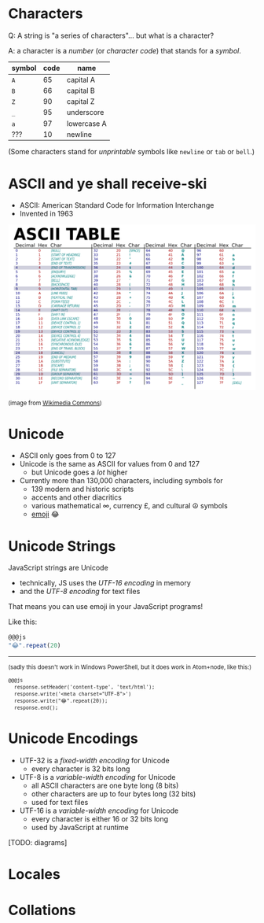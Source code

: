 # Characters

Q: A string is "a series of characters"... but what is a character?

A: a character is a *number* (or *character code*) that stands for a *symbol*.

|symbol|code|name|
|---|---|---|
| `A` | 65 | capital A |
| `B` | 66 | capital B |
| `Z` | 90 | capital Z |
| `_` | 95 | underscore |
| `a` | 97 | lowercase A |
| ??? | 10 | newline |

(Some characters stand for *unprintable* symbols like `newline` or `tab` or `bell`.)

# ASCII and ye shall receive-ski

* ASCII: American Standard Code for Information Interchange
* Invented in 1963

![ASCII Table](../images/ASCII-Table-wide.svg)

<small>(image from [Wikimedia Commons](https://commons.wikimedia.org/wiki/File:ASCII-Table-wide.svg))</small>

# Unicode

* ASCII only goes from 0 to 127
* Unicode is the same as ASCII for values from 0 and 127
    * but Unicode goes a *lot* higher
* Currently more than 130,000 characters, including symbols for
  * 139 modern and historic scripts
  * accents and other diacritics
  * various mathematical ∞, currency £, and cultural ☮ symbols
  * [emoji](https://en.wikipedia.org/wiki/Emoji) 😂
  
# Unicode Strings

JavaScript strings are Unicode

  * technically, JS uses the *UTF-16 encoding* in memory
  * and the *UTF-8 encoding* for text files

That means you can use emoji in your JavaScript programs!

Like this:

```js
@@@js
"😂".repeat(20)
```


---
<small>

(sadly this doesn't work in Windows PowerShell, but it does work in Atom+node, like this:)

```
@@@js
  response.setHeader('content-type', 'text/html');
  response.write('<meta charset="UTF-8">')
  response.write("😂".repeat(20));
  response.end();
```
</small>

# Unicode Encodings

* UTF-32 is a *fixed-width encoding* for Unicode
  * every character is 32 bits long
* UTF-8 is a *variable-width encoding* for Unicode
  * all ASCII characters are one byte long (8 bits)
  * other characters are up to four bytes long (32 bits)
  * used for text files
* UTF-16 is a *variable-width encoding* for Unicode
  * every character is either 16 or 32 bits long
  * used by JavaScript at runtime

[TODO: diagrams]

# Locales

# Collations


